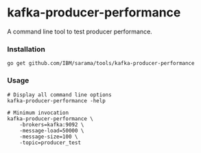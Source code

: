 # kafka-producer-performance

A command line tool to test producer performance.

### Installation

    go get github.com/IBM/sarama/tools/kafka-producer-performance


### Usage

    # Display all command line options
    kafka-producer-performance -help
	
	# Minimum invocation
    kafka-producer-performance \
		-brokers=kafka:9092 \
		-message-load=50000 \
		-message-size=100 \
		-topic=producer_test
